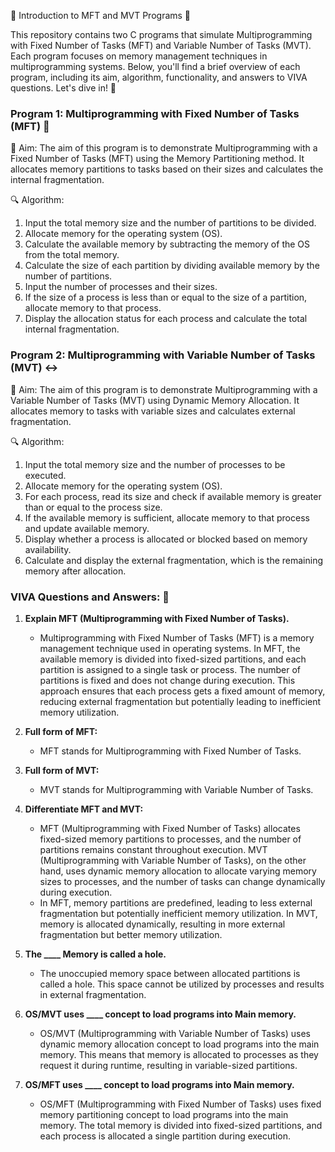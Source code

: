 🔄 Introduction to MFT and MVT Programs 🔄

This repository contains two C programs that simulate Multiprogramming with Fixed Number of Tasks (MFT) and Variable Number of Tasks (MVT). Each program focuses on memory management techniques in multiprogramming systems. Below, you'll find a brief overview of each program, including its aim, algorithm, functionality, and answers to VIVA questions. Let's dive in! 🚀

### Program 1: Multiprogramming with Fixed Number of Tasks (MFT) 🧱

🎯 Aim:
The aim of this program is to demonstrate Multiprogramming with a Fixed Number of Tasks (MFT) using the Memory Partitioning method. It allocates memory partitions to tasks based on their sizes and calculates the internal fragmentation.

🔍 Algorithm:
1. Input the total memory size and the number of partitions to be divided.
2. Allocate memory for the operating system (OS).
3. Calculate the available memory by subtracting the memory of the OS from the total memory.
4. Calculate the size of each partition by dividing available memory by the number of partitions.
5. Input the number of processes and their sizes.
6. If the size of a process is less than or equal to the size of a partition, allocate memory to that process.
7. Display the allocation status for each process and calculate the total internal fragmentation.

### Program 2: Multiprogramming with Variable Number of Tasks (MVT) ↔️

🎯 Aim:
The aim of this program is to demonstrate Multiprogramming with a Variable Number of Tasks (MVT) using Dynamic Memory Allocation. It allocates memory to tasks with variable sizes and calculates external fragmentation.

🔍 Algorithm:
1. Input the total memory size and the number of processes to be executed.
2. Allocate memory for the operating system (OS).
3. For each process, read its size and check if available memory is greater than or equal to the process size.
4. If the available memory is sufficient, allocate memory to that process and update available memory.
5. Display whether a process is allocated or blocked based on memory availability.
6. Calculate and display the external fragmentation, which is the remaining memory after allocation.

### VIVA Questions and Answers: 📝

1. **Explain MFT (Multiprogramming with Fixed Number of Tasks).**
   - Multiprogramming with Fixed Number of Tasks (MFT) is a memory management technique used in operating systems. In MFT, the available memory is divided into fixed-sized partitions, and each partition is assigned to a single task or process. The number of partitions is fixed and does not change during execution. This approach ensures that each process gets a fixed amount of memory, reducing external fragmentation but potentially leading to inefficient memory utilization.

2. **Full form of MFT:**
   - MFT stands for Multiprogramming with Fixed Number of Tasks.

3. **Full form of MVT:**
   - MVT stands for Multiprogramming with Variable Number of Tasks.

4. **Differentiate MFT and MVT:**
   - MFT (Multiprogramming with Fixed Number of Tasks) allocates fixed-sized memory partitions to processes, and the number of partitions remains constant throughout execution. MVT (Multiprogramming with Variable Number of Tasks), on the other hand, uses dynamic memory allocation to allocate varying memory sizes to processes, and the number of tasks can change dynamically during execution.
   - In MFT, memory partitions are predefined, leading to less external fragmentation but potentially inefficient memory utilization. In MVT, memory is allocated dynamically, resulting in more external fragmentation but better memory utilization.

5. **The ____ Memory is called a hole.**
   - The unoccupied memory space between allocated partitions is called a hole. This space cannot be utilized by processes and results in external fragmentation.

6. **OS/MVT uses ____ concept to load programs into Main memory.**
   - OS/MVT (Multiprogramming with Variable Number of Tasks) uses dynamic memory allocation concept to load programs into the main memory. This means that memory is allocated to processes as they request it during runtime, resulting in variable-sized partitions.

7. **OS/MFT uses ____ concept to load programs into Main memory.**
   - OS/MFT (Multiprogramming with Fixed Number of Tasks) uses fixed memory partitioning concept to load programs into the main memory. The total memory is divided into fixed-sized partitions, and each process is allocated a single partition during execution.
